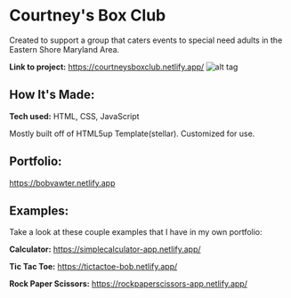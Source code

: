 # Courtney's Box Club
Created to support a group that caters events to special need adults in the Eastern Shore Maryland Area.

**Link to project:** https://courtneysboxclub.netlify.app/
![alt tag](https://bobvawter.netlify.app/images/banner.jpg)
## How It's Made:
**Tech used:** HTML, CSS, JavaScript

Mostly built off of HTML5up Template(stellar). Customized for use.

## Portfolio:

https://bobvawter.netlify.app

## Examples:
Take a look at these couple examples that I have in my own portfolio:

**Calculator:** https://simplecalculator-app.netlify.app/

**Tic Tac Toe:** https://tictactoe-bob.netlify.app/

**Rock Paper Scissors:** https://rockpaperscissors-app.netlify.app/
